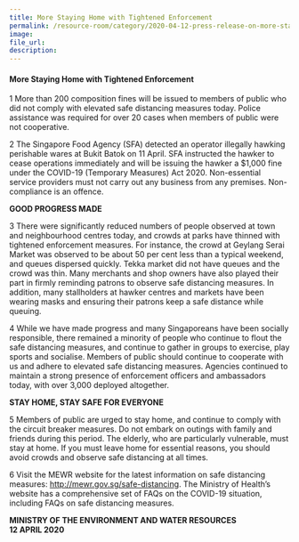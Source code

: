 ```yaml
---  
title: More Staying Home with Tightened Enforcement  
permalink: /resource-room/category/2020-04-12-press-release-on-more-staying-home-with-tightened-enforcement/  
image:  
file_url:  
description:  
---  
```


#### More Staying Home with Tightened Enforcement  

1 More than 200 composition fines will be issued to members of public who did not comply with elevated safe distancing measures today. Police assistance was required for over 20 cases when members of public were not cooperative.  

2 The Singapore Food Agency (SFA) detected an operator illegally hawking perishable wares at Bukit Batok on 11 April. SFA instructed the hawker to cease operations immediately and will be issuing the hawker a $1,000 fine under the COVID-19 (Temporary Measures) Act 2020. Non-essential service providers must not carry out any business from any premises. Non-compliance is an offence.  

**GOOD PROGRESS MADE**  

3 There were significantly reduced numbers of people observed at town and neighbourhood centres today, and crowds at parks have thinned with tightened enforcement measures. For instance, the crowd at Geylang Serai Market was observed to be about 50 per cent less than a typical weekend, and queues dispersed quickly. Tekka market did not have queues and the crowd was thin. Many merchants and shop owners have also played their part in firmly reminding patrons to observe safe distancing measures. In addition, many stallholders at hawker centres and markets have been wearing masks and ensuring their patrons keep a safe distance while queuing.  

4 While we have made progress and many Singaporeans have been socially responsible, there remained a minority of people who continue to flout the safe distancing measures, and continue to gather in groups to exercise, play sports and socialise.  Members of public should continue to cooperate with us and adhere to elevated safe distancing measures. Agencies continued to maintain a strong presence of enforcement officers and ambassadors today, with over 3,000 deployed altogether.  

**STAY HOME, STAY SAFE FOR EVERYONE**  

5 Members of public are urged to stay home, and continue to comply with the circuit breaker measures. Do not embark on outings with family and friends during this period. The elderly, who are particularly vulnerable, must stay at home. If you must leave home for essential reasons, you should avoid crowds and observe safe distancing at all times.  

6 Visit the MEWR website for the latest information on safe distancing measures: http://mewr.gov.sg/safe-distancing. The Ministry of Health’s website has a comprehensive set of FAQs on the COVID-19 situation, including FAQs on safe distancing measures.  

**MINISTRY OF THE ENVIRONMENT AND WATER RESOURCES**  
**12 APRIL 2020**  
